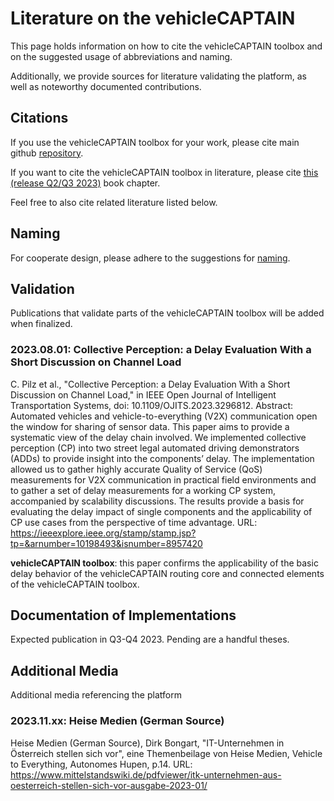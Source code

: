 # Literature on the vehicleCAPTAIN
This page holds information on how to cite the vehicleCAPTAIN toolbox and on the suggested usage of abbreviations and naming.

Additionally, we provide sources for literature validating the platform, as well as noteworthy documented contributions.

## Citations
If you use the vehicleCAPTAIN toolbox for your work, please cite main github [repository](https://github.com/virtual-vehicle/vehicle_captain).

If you want to cite the vehicleCAPTAIN toolbox in literature, please cite [this (release Q2/Q3 2023)](doc/PUBLICATION_PENDING.md) book chapter.

Feel free to also cite related literature listed below.

## Naming
For cooperate design, please adhere to the suggestions for [naming](doc/NAMING.md).

## Validation
Publications that validate parts of the vehicleCAPTAIN toolbox will be added when finalized.

### 2023.08.01: Collective Perception: a Delay Evaluation With a Short Discussion on Channel Load
C. Pilz et al., "Collective Perception: a Delay Evaluation With a Short Discussion on Channel Load," in IEEE Open Journal of Intelligent Transportation Systems, doi: 10.1109/OJITS.2023.3296812.
Abstract: Automated vehicles and vehicle-to-everything (V2X) communication open the window for sharing of sensor data. This paper aims to provide a systematic view of the delay chain involved. We implemented collective perception (CP) into two street legal automated driving demonstrators (ADDs) to provide insight into the components’ delay. The implementation allowed us to gather highly accurate Quality of Service (QoS) measurements for V2X communication in practical field environments and to gather a set of delay measurements for a working CP system, accompanied by scalability discussions. The results provide a basis for evaluating the delay impact of single components and the applicability of CP use cases from the perspective of time advantage.
URL: https://ieeexplore.ieee.org/stamp/stamp.jsp?tp=&arnumber=10198493&isnumber=8957420

**vehicleCAPTAIN toolbox**: this paper confirms the applicability of the basic delay behavior of the vehicleCAPTAIN routing core and connected elements of the vehicleCAPTAIN toolbox.

[comment]: <> (Have different categories for validations and usage)

## Documentation of Implementations
Expected publication in Q3-Q4 2023. Pending are a handful theses.

[comment]: <> (If someone has done implementations, e.g. bachelor/master thesis, it can be linked here)
[comment]: <> (There should probably be different categories for types of implementations/thesis?)
[comment]: <> (Or imply order by date of publication?)

## Additional Media
Additional media referencing the platform

### 2023.11.xx: Heise Medien (German Source)
Heise Medien (German Source), Dirk Bongart, "IT-Unternehmen in Österreich stellen sich vor", eine Themenbeilage von Heise Medien, Vehicle to Everything, Autonomes Hupen, p.14.
URL: https://www.mittelstandswiki.de/pdfviewer/itk-unternehmen-aus-oesterreich-stellen-sich-vor-ausgabe-2023-01/

[comment]: <> (Feel free to add sources, where the vehicleCAPTAIN toolbox is mentioned)
